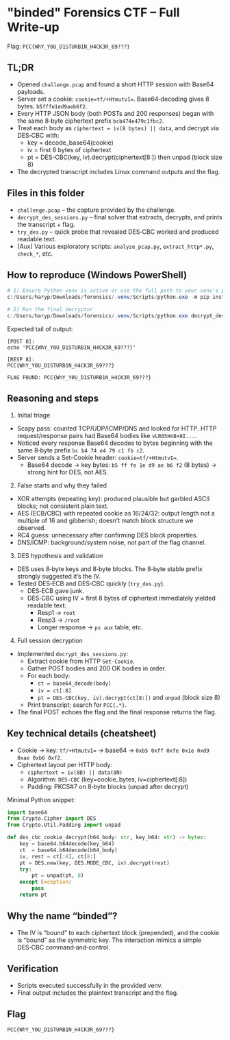 # "binded" Forensics CTF – Full Write‑up

Flag: `PCC{WhY_Y0U_D1STURB1N_H4CK3R_69???}`

## TL;DR
- Opened `challenge.pcap` and found a short HTTP session with Base64 payloads.
- Server set a cookie: `cookie=tf/+HtmutvI=`. Base64‑decoding gives 8 bytes: `b5fffe1ed9aeb6f2`.
- Every HTTP JSON body (both POSTs and 200 responses) began with the same 8‑byte ciphertext prefix `bcb474e479c1fbc2`.
- Treat each body as `ciphertext = iv(8 bytes) || data`, and decrypt via DES‑CBC with:
  - key = decode_base64(cookie)
  - iv   = first 8 bytes of ciphertext
  - pt   = DES-CBC(key, iv).decrypt(ciphertext[8:]) then unpad (block size 8)
- The decrypted transcript includes Linux command outputs and the flag.

## Files in this folder
- `challenge.pcap` – the capture provided by the challenge.
- `decrypt_des_sessions.py` – final solver that extracts, decrypts, and prints the transcript + flag.
- `try_des.py` – quick probe that revealed DES‑CBC worked and produced readable text.
- (Aux) Various exploratory scripts: `analyze_pcap.py`, `extract_http*.py`, `check_*`, etc.

## How to reproduce (Windows PowerShell)

```powershell
# 1) Ensure Python venv is active or use the full path to your venv's python
c:/Users/haryp/Downloads/forensics/.venv/Scripts/python.exe -m pip install scapy pycryptodome

# 2) Run the final decryptor
c:/Users/haryp/Downloads/forensics/.venv/Scripts/python.exe decrypt_des_sessions.py
```

Expected tail of output:
```
[POST 8]:
echo 'PCC{WhY_Y0U_D1STURB1N_H4CK3R_69???}'

[RESP 8]:
PCC{WhY_Y0U_D1STURB1N_H4CK3R_69???}

FLAG FOUND: PCC{WhY_Y0U_D1STURB1N_H4CK3R_69???}
```

## Reasoning and steps

1) Initial triage
- Scapy pass: counted TCP/UDP/ICMP/DNS and looked for HTTP. HTTP request/response pairs had Base64 bodies like `vLR05HnB+8I...`.
- Noticed every response Base64 decodes to bytes beginning with the same 8‑byte prefix `bc b4 74 e4 79 c1 fb c2`.
- Server sends a Set-Cookie header: `cookie=tf/+HtmutvI=`.
  - Base64 decode → key bytes: `b5 ff fe 1e d9 ae b6 f2` (8 bytes) → strong hint for DES, not AES.

2) False starts and why they failed
- XOR attempts (repeating key): produced plausible but garbled ASCII blocks; not consistent plain text.
- AES (ECB/CBC) with repeated cookie as 16/24/32: output length not a multiple of 16 and gibberish; doesn’t match block structure we observed.
- RC4 guess: unnecessary after confirming DES block properties.
- DNS/ICMP: background/system noise, not part of the flag channel.

3) DES hypothesis and validation
- DES uses 8‑byte keys and 8‑byte blocks. The 8‑byte stable prefix strongly suggested it’s the IV.
- Tested DES‑ECB and DES‑CBC quickly (`try_des.py`).
  - DES‑ECB gave junk.
  - DES‑CBC using IV = first 8 bytes of ciphertext immediately yielded readable text:
    - Resp1 → `root`
    - Resp3 → `/root`
    - Longer response → `ps aux` table, etc.

4) Full session decryption
- Implemented `decrypt_des_sessions.py`:
  - Extract cookie from HTTP `Set-Cookie`.
  - Gather POST bodies and 200 OK bodies in order.
  - For each body:
    - `ct = base64_decode(body)`
    - `iv = ct[:8]`
    - `pt = DES-CBC(key, iv).decrypt(ct[8:])` and `unpad` (block size 8)
  - Print transcript; search for `PCC{.*}`.
- The final POST echoes the flag and the final response returns the flag.

## Key technical details (cheatsheet)
- Cookie → key: `tf/+HtmutvI=` → base64 → `0xb5 0xff 0xfe 0x1e 0xd9 0xae 0xb6 0xf2`.
- Ciphertext layout per HTTP body:
  - `ciphertext = iv(8B) || data(8N)`
  - Algorithm: `DES-CBC` (key=cookie_bytes, iv=ciphertext[:8])
  - Padding: PKCS#7 on 8‑byte blocks (unpad after decrypt)

Minimal Python snippet:
```python
import base64
from Crypto.Cipher import DES
from Crypto.Util.Padding import unpad

def des_cbc_cookie_decrypt(b64_body: str, key_b64: str) -> bytes:
    key = base64.b64decode(key_b64)
    ct  = base64.b64decode(b64_body)
    iv, rest = ct[:8], ct[8:]
    pt = DES.new(key, DES.MODE_CBC, iv).decrypt(rest)
    try:
        pt = unpad(pt, 8)
    except Exception:
        pass
    return pt
```

## Why the name “binded”?
- The IV is “bound” to each ciphertext block (prepended), and the cookie is “bound” as the symmetric key. The interaction mimics a simple DES‑CBC command‑and‑control.

## Verification
- Scripts executed successfully in the provided venv.
- Final output includes the plaintext transcript and the flag.

## Flag
`PCC{WhY_Y0U_D1STURB1N_H4CK3R_69???}`

